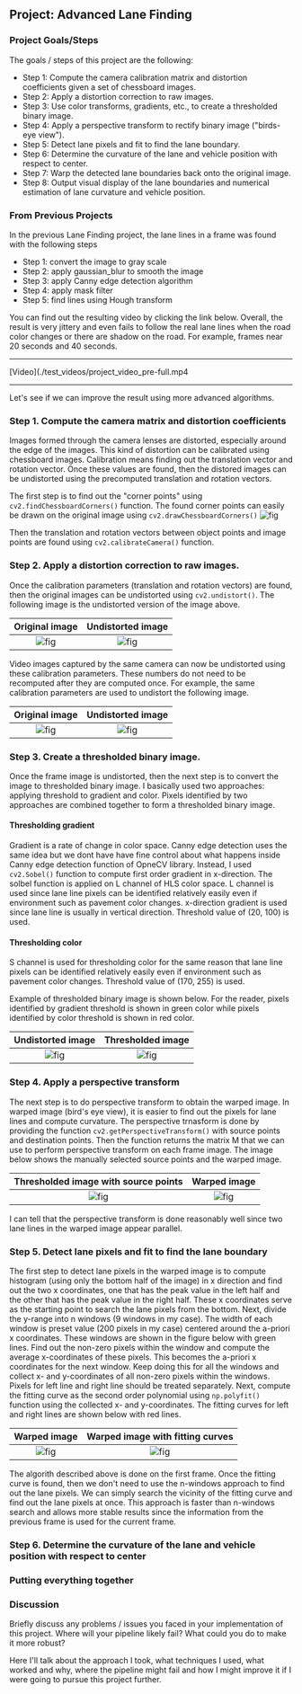 ## Project: Advanced Lane Finding

### Project Goals/Steps

The goals / steps of this project are the following:

* Step 1: Compute the camera calibration matrix and distortion coefficients given a set of chessboard images.
* Step 2: Apply a distortion correction to raw images.
* Step 3: Use color transforms, gradients, etc., to create a thresholded binary image.
* Step 4: Apply a perspective transform to rectify binary image ("birds-eye view").
* Step 5: Detect lane pixels and fit to find the lane boundary.
* Step 6: Determine the curvature of the lane and vehicle position with respect to center.
* Step 7: Warp the detected lane boundaries back onto the original image.
* Step 8: Output visual display of the lane boundaries and numerical estimation of lane curvature and vehicle position.

### From Previous Projects

In the previous Lane Finding project, the lane lines in a frame was found with the following steps

* Step 1: convert the image to gray scale
* Step 2: apply gaussian_blur to smooth the image
* Step 3: apply Canny edge detection algorithm
* Step 4: apply mask filter
* Step 5: find lines using Hough transform

You can find out the resulting video by clicking the link below. Overall, the result is very jittery and even fails to follow the real lane lines when the road color changes or there are shadow on the road. For example, frames near 20 seconds and 40 seconds.

---

[Video](./test_videos/project_video_pre-full.mp4

---

Let's see if we can improve the result using more advanced algorithms.


### Step 1. Compute the camera matrix and distortion coefficients

Images formed through the camera lenses are distorted, especially around the edge of the images. This kind of distortion can be calibrated using chessboard images. Calibration means finding out the translation vector and rotation vector. Once these values are found, then the distored images can be undistorted using the precomputed translation and rotation vectors.

The first step is to find out the "corner points" using `cv2.findChessboardCorners()` function. The found corner points can easily be drawn on the original image using `cv2.drawChessboardCorners()`
![fig](./camera_cal/calibration03_pts.jpg)

Then the translation and rotation vectors between object points and image points are found using `cv2.calibrateCamera()` function.

### Step 2. Apply a distortion correction to raw images.

Once the calibration parameters (translation and rotation vectors) are found, then the original images can be undistorted using `cv2.undistort()`. The following image is the undistorted version of the image above.

Original image             |  Undistorted image
:-------------------------:|:-------------------------:
![fig](./camera_cal/calibration03.jpg)  |  ![fig](./camera_cal/calibration03_und.jpg)

Video images captured by the same camera can now be undistorted using these calibration parameters. These numbers do not need to be recomputed after they are computed once. For example, the same calibration parameters are used to undistort the following image.

Original image             |  Undistorted image
:-------------------------:|:-------------------------:
![fig](./test_images/straight_lines1.jpg)  |  ![fig](./test_images/straight_lines1_und.jpg)


### Step 3. Create a thresholded binary image.

Once the frame image is undistorted, then the next step is to convert the image to thresholded binary image. I basically used two approaches: applying threshold to gradient and color. Pixels identified by two approaches are combined together to form a thresholded binary image.

#### Thresholding gradient

Gradient is a rate of change in color space. Canny edge detection uses the same idea but we dont have have fine control about what happens inside Canny edge detection function of OpneCV library. Instead, I used `cv2.Sobel()` function to compute first order gradient in x-direction. The solbel function is applied on L channel of HLS color space. L channel is used since lane line pixels can be identified relatively easily even if environment such as pavement color changes. x-direction gradient is used since lane line is usually in vertical direction. Threshold value of (20, 100) is used.

#### Thresholding color

S channel is used for thresholding color for the same reason that lane line pixels can be identified relatively easily even if environment such as pavement color changes. Threshold value of (170, 255) is used.

Example of thresholded binary image is shown below. For the reader, pixels identified by gradient threshold is shown in green color while pixels identified by color threshold is shown in red color.

Undistorted image             |  Thresholded image
:-------------------------:|:-------------------------:
![fig](./test_images/straight_lines1_und.jpg)  |  ![fig](./test_images/straight_lines1_thres.jpg)


### Step 4. Apply a perspective transform

The next step is to do perspective transform to obtain the warped image. In warped image (bird's eye view), it is easier to find out the pixels for lane lines and compute curvature. The perspective trnasform is done by providing the function `cv2.getPerspectiveTransform()` with source points and destination points. Then the function returns the matrix M that we can use to perform perspective transform on each frame image. The image below shows the manually selected source points and the warped image.

Thresholded image with source points         |  Warped image
:-------------------------:|:-------------------------:
![fig](./test_images/straight_lines1_corn.jpg)  |  ![fig](./test_images/straight_lines1_warp.jpg)

I can tell that the perspective transform is done reasonably well since two lane lines in the warped image appear parallel.

### Step 5. Detect lane pixels and fit to find the lane boundary

The first step to detect lane pixels in the warped image is to compute histogram (using only the bottom half of the image) in x direction and find out the two x coordinates, one that has the peak value in the left half and the other that has the peak value in the right half. These x coordinates serve as the starting point to search the lane pixels from the bottom. Next, divide the y-range into n windows (9 windows in my case). The width of each window is preset value (200 pixels in my case) centered around the a-priori x coordinates. These windows are shown in the figure below with green lines. Find out the non-zero pixels within the window and compute the average x-coordinates of these pixels. This becomes the a-priori x coordinates for the next window. Keep doing this for all the windows and collect x- and y-coordinates of all non-zero pixels within the windows. Pixels for left line and right line should be treated separately. Next, compute the fitting curve as the second order polynomial using `np.polyfit()` function using the collected x- and y-coordinates. The fitting curves for left and right lines are shown below with red lines.

Warped image         |  Warped image with fitting curves
:-------------------------:|:-------------------------:
![fig](./test_images/straight_lines1_warp.jpg)  |  ![fig](./test_images/straight_lines1_warp_wind.jpg)

The algorith described above is done on the first frame. Once the fitting curve is found, then we don't need to use the n-windows approach to find out the lane pixels. We can simply search the vicinity of the fitting curve and find out the lane pixels at once. This approach is faster than n-windows search and allows more stable results since the information from the previous frame is used for the current frame.

### Step 6. Determine the curvature of the lane and vehicle position with respect to center

### Putting everything together


### Discussion

Briefly discuss any problems / issues you faced in your implementation of this project.  Where will your pipeline likely fail?  What could you do to make it more robust?

Here I'll talk about the approach I took, what techniques I used, what worked and why, where the pipeline might fail and how I might improve it if I were going to pursue this project further.  
